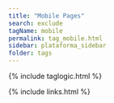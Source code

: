 ```yaml
---
title: "Mobile Pages"
search: exclude
tagName: mobile
permalink: tag_mobile.html
sidebar: plataforma_sidebar
folder: tags
---
```

{% include taglogic.html %}

{% include links.html %}
